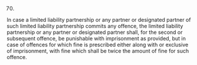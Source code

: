 70.
In case a limited liability partnership or any partner or designated partner of such limited liability partnership commits any offence, the limited liability partnership or any partner or designated partner shall, for the second or subsequent offence, be punishable with imprisonment as provided, but in case of offences for which fine is prescribed either along with or exclusive of imprisonment, with fine which shall be twice the amount of fine for such offence.
